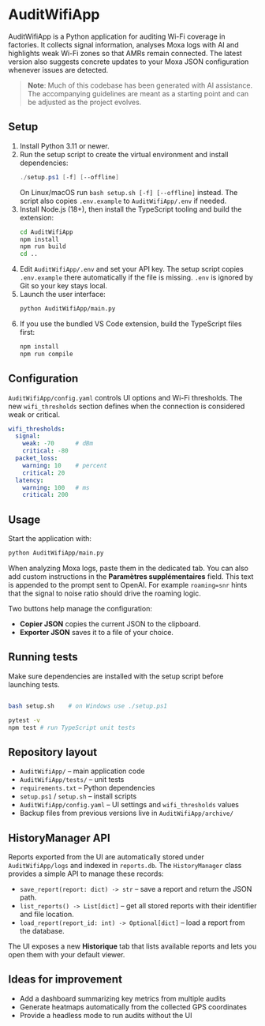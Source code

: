 # AuditWifiApp

AuditWifiApp is a Python application for auditing Wi-Fi coverage in factories. It collects signal information, analyses Moxa logs with AI and highlights weak Wi-Fi zones so that AMRs remain connected. The latest version also suggests concrete updates to your Moxa JSON configuration whenever issues are detected.

> **Note**: Much of this codebase has been generated with AI assistance. The accompanying guidelines are meant as a starting point and can be adjusted as the project evolves.

## Setup

1. Install Python 3.11 or newer.
2. Run the setup script to create the virtual environment and install
   dependencies:
   ```powershell
   ./setup.ps1 [-f] [--offline]
   ```
   On Linux/macOS run `bash setup.sh [-f] [--offline]` instead. The script
   also copies `.env.example` to `AuditWifiApp/.env` if needed.
3. Install Node.js (18+), then install the TypeScript tooling and build the extension:
   ```bash
   cd AuditWifiApp
   npm install
   npm run build
   cd ..
   ```
4. Edit `AuditWifiApp/.env` and set your API key. The setup script copies
   `.env.example` there automatically if the file is missing.
   `.env` is ignored by Git so your key stays local.
5. Launch the user interface:
   ```bash
   python AuditWifiApp/main.py
   ```
5. If you use the bundled VS Code extension, build the TypeScript files first:
   ```bash
   npm install
   npm run compile
   ```

## Configuration

`AuditWifiApp/config.yaml` controls UI options and Wi-Fi thresholds. The new
`wifi_thresholds` section defines when the connection is considered weak or
critical.

```yaml
wifi_thresholds:
  signal:
    weak: -70      # dBm
    critical: -80
  packet_loss:
    warning: 10    # percent
    critical: 20
  latency:
    warning: 100   # ms
    critical: 200
```

## Usage

Start the application with:
```bash
python AuditWifiApp/main.py
```

When analyzing Moxa logs, paste them in the dedicated tab. You can also add
custom instructions in the **Paramètres supplémentaires** field. This text is
appended to the prompt sent to OpenAI. For example `roaming=snr` hints that the
signal to noise ratio should drive the roaming logic.

Two buttons help manage the configuration:
* **Copier JSON** copies the current JSON to the clipboard.
* **Exporter JSON** saves it to a file of your choice.

## Running tests
Make sure dependencies are installed with the setup script before launching tests.

```bash

bash setup.sh    # on Windows use ./setup.ps1

pytest -v
npm test # run TypeScript unit tests
```

## Repository layout

- `AuditWifiApp/` – main application code
- `AuditWifiApp/tests/` – unit tests
- `requirements.txt` – Python dependencies
- `setup.ps1` / `setup.sh` – install scripts
- `AuditWifiApp/config.yaml` – UI settings and `wifi_thresholds` values
- Backup files from previous versions live in `AuditWifiApp/archive/`

## HistoryManager API

Reports exported from the UI are automatically stored under `AuditWifiApp/logs`
and indexed in `reports.db`. The ``HistoryManager`` class provides a simple API
to manage these records:

- `save_report(report: dict) -> str` – save a report and return the JSON path.
- `list_reports() -> List[dict]` – get all stored reports with their identifier
  and file location.
- `load_report(report_id: int) -> Optional[dict]` – load a report from the
  database.

The UI exposes a new **Historique** tab that lists available reports and lets
you open them with your default viewer.

## Ideas for improvement

- Add a dashboard summarizing key metrics from multiple audits
- Generate heatmaps automatically from the collected GPS coordinates
- Provide a headless mode to run audits without the UI
